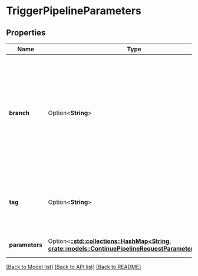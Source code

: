 # TriggerPipelineParameters

## Properties

Name | Type | Description | Notes
------------ | ------------- | ------------- | -------------
**branch** | Option<**String**> | The branch where the pipeline ran. The HEAD commit on this branch was used for the pipeline. Note that `branch` and `tag` are mutually exclusive. To trigger a pipeline for a PR by number use `pull/<number>/head` for the PR ref or `pull/<number>/merge` for the merge ref (GitHub only). | [optional]
**tag** | Option<**String**> | The tag used by the pipeline. The commit that this tag points to was used for the pipeline. Note that `branch` and `tag` are mutually exclusive. | [optional]
**parameters** | Option<[**::std::collections::HashMap<String, crate::models::ContinuePipelineRequestParametersValue>**](continuePipeline_request_parameters_value.md)> | An object containing pipeline parameters and their values. | [optional]

[[Back to Model list]](../README.md#documentation-for-models) [[Back to API list]](../README.md#documentation-for-api-endpoints) [[Back to README]](../README.md)


